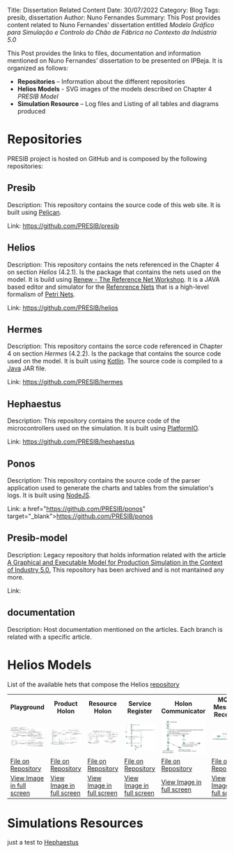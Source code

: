 Title: Dissertation Related Content
Date: 30/07/2022
Category: Blog
Tags: presib, dissertation
Author: Nuno Fernandes
Summary: This Post provides content related to Nuno Fernandes' dissertation entitled *Modelo Gráfico para Simulação e Controlo do Chão de Fábrica no Contexto da Indústria 5.0*



This Post provides the links to files, documentation and information mentioned on Nuno Fernandes’ dissertation to be presented on IPBeja. It is organized as follows: 

 

- **Repositories** – Information about the different repositories 
- **Helios Models** - SVG images of the models described on Chapter 4 *PRESIB Model* 
- **Simulation Resource** – Log files and Listing of all tables and diagrams produced 

 

# Repositories 

PRESIB project is hosted on GitHub and is composed by the following repositories: 

## <a id="presib-web">Presib</a>

Description: This repository contains the source code of this web site. It is built using <a href="https://getpelican.com/" target="_blank">Pelican</a>.

Link:  <a href="https://github.com/PRESIB/presib" target="_blank">https://github.com/PRESIB/presib</a>

## <a id="helios">Helios</a> 

Description: This repository contains the nets referenced in the Chapter 4 on section *Helios* (4.2.1). Is the package that contains the nets used on the model. It is build using <a href="http://www.renew.de/" target="_blank">Renew - The Reference Net Workshop</a>. It is a JAVA based editor and simulator for the <a href="https://www.logos-verlag.de/cgi-bin/engbuchmid?isbn=0035&lng=deu&id=" target="_blank">Refenrence Nets</a> that is a high-level formalism of <a href="https://www.informatik.uni-hamburg.de/TGI/PetriNets/index.php" target="_blank">Petri Nets</a>.

Link: <a href="https://github.com/PRESIB/helios" target="_blank">https://github.com/PRESIB/helios</a>
## <a id="hermes">Hermes</a>    

Description: This repository contains the sorce code referenced in Chapter 4 on section *Hermes* (4.2.2). Is the package that contains the source code used on the model. It is built using <a href="https://kotlinlang.org/" target="_blank">Kotlin</a>. The source code is compiled to a <a href="https://www.java.com/en/" target="_blank">Java</a> JAR file.

Link: <a href="https://github.com/PRESIB/hermes" target="_blank">https://github.com/PRESIB/hermes</a>

## <a id="hephaestus">Hephaestus</a> 

Description: This repository contains the source code of the microcontrollers used on the simulation. It is built using <a href="https://platformio.org/" target="_blank">PlatformIO</a>.

Link: <a href="https://github.com/PRESIB/hephaestus" target="_blank">https://github.com/PRESIB/hephaestus</a>

## Ponos 

Description: This repository contains the source code of the parser application used to generate the charts and tables from the simulation's logs. It is built using <a href="https://nodejs.org" target="_blank">NodeJS</a>.


Link: a href="https://github.com/PRESIB/ponos" target="_blank">https://github.com/PRESIB/ponos</a>





## Presib-model 

Description: Legacy repository that holds information related with the article [A Graphical and Executable Model for Production Simulation in the Context of Industry 5.0.](https://ieeexplore.ieee.org/document/9831527) This repository has been archived and is not mantained any more. 

Link: 

## documentation 

Description: Host documentation mentioned on the articles. Each branch is related with a specific article. 

 

# <a id="helios-models"></a>Helios Models 

List of the available hets that compose the Helios <a href="https://github.com/PRESIB/helios" target="_blank">repository</a>

<table>
<tr>
<th>Playground</th>
<th>Product Holon</th>
<th>Resource Holon</th>
<th>Service Register</th>
<th>Holon Communicator</th>
<th>MQTT Message Receiver</th>
</tr>

<tr>
<td><img width="150" src="https://raw.githubusercontent.com/PRESIB/helios/master/images/playground.svg"></td>
<td><img width="150" src="https://raw.githubusercontent.com/PRESIB/helios/master/images/productHolon.svg"></td>
<td><img width="150" src="https://raw.githubusercontent.com/PRESIB/helios/master/images/resourceHolon.svg"></td>
<td><img width="150" src="https://raw.githubusercontent.com/PRESIB/helios/master/images/service_register.svg"></td>
<td><img width="150" src="https://raw.githubusercontent.com/PRESIB/helios/master/images/holon_communicator.svg"></td>
<td><img width="150" src="https://raw.githubusercontent.com/PRESIB/helios/master/images/mqtt_message_receiver.svg"></td>
</tr>
<tr>
<td><a href="https://github.com/PRESIB/helios/blob/32aef2b2200d7bde7de39699edd0cf217fef2031/imges/playground.svg" target="_blank">File on Repository</a></td>
<td><a href="https://github.com/PRESIB/helios/blob/3b253c995de783ffed2eec4dc59b600d98131d4a/images/productHolon.svg" target="_blank">File on Repository</a></td>
<td><a href="https://github.com/PRESIB/helios/blob/3b253c995de783ffed2eec4dc59b600d98131d4a/images/resourceHolon.svg" target="_blank">File on Repository</a></td>
<td><a href="https://github.com/PRESIB/helios/blob/3b253c995de783ffed2eec4dc59b600d98131d4a/images/service_register.svg" target="_blank">File on Repository</a></td>
<td><a href="https://github.com/PRESIB/helios/blob/3b253c995de783ffed2eec4dc59b600d98131d4a/images/holon_communicator.svg" target="_blank">File on Repository</a></td>
<td><a href="https://github.com/PRESIB/helios/blob/3b253c995de783ffed2eec4dc59b600d98131d4a/images/mqtt_message_receiver.svg" target="_blank">File on Repository</a></td>
</tr>
<tr>
<td><a href="https://raw.githubusercontent.com/PRESIB/helios/master/images/playground.svg" target="_blank">View Image in full screen</a></td>
<td><a href="https://raw.githubusercontent.com/PRESIB/helios/master/images/productHolon.svg" target="_blank">View Image in full screen</a></td>
<td><a href="https://raw.githubusercontent.com/PRESIB/helios/master/images/resourceHolon.svg" target="_blank">View Image in full screen</a></td>
<td><a href="https://raw.githubusercontent.com/PRESIB/helios/master/images/service_register.svg" target="_blank">View Image in full screen</a></td>
<td><a href="https://raw.githubusercontent.com/PRESIB/helios/master/images/holon_communicator.svg" target="_blank">View Image in full screen</a></td>
<td><a href="https://raw.githubusercontent.com/PRESIB/helios/master/images/mqtt_message_receiver.svg" target="_blank">View Image in full screen</a></td>
</tr>
</table>



# <a id="simulations-resources"></a>Simulations Resources 






just a test to [Hephaestus](#hephaestus)